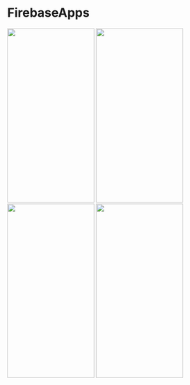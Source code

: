 # FirebaseApps
<img src="https://user-images.githubusercontent.com/44996214/109762545-b3fbe580-7c2b-11eb-85fe-af57b08d002c.jpeg" width="200" height="400" />
<img src="https://user-images.githubusercontent.com/44996214/109762748-1228c880-7c2c-11eb-98b9-f8d0627e5df1.jpeg" width="200" height="400" />
<img src="https://user-images.githubusercontent.com/44996214/109762747-1228c880-7c2c-11eb-9fa9-26ec5b067f06.jpeg" width="200" height="400" />
<img src="https://user-images.githubusercontent.com/44996214/109762742-10f79b80-7c2c-11eb-89f6-2543bfe8905e.jpeg" width="200" height="400" />

